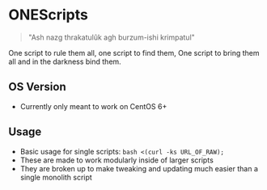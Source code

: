 # ONEScripts

> "Ash nazg thrakatulûk agh burzum-ishi krimpatul"

One script to rule them all, one script to find them, One script to bring them all and in the darkness bind them.

## OS Version

- Currently only meant to work on CentOS 6+

## Usage

- Basic usage for single scripts: `bash <(curl -ks URL_OF_RAW);`
- These are made to work modularly inside of larger scripts
- They are broken up to make tweaking and updating much easier than a single monolith script
